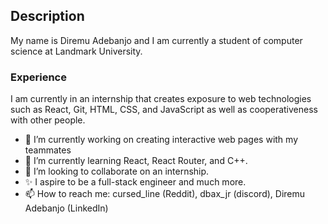 ## Description

My name is Diremu Adebanjo and I am currently a student of computer science at Landmark University.   

### Experience
I am currently in an internship that creates exposure to web technologies such as React, Git, HTML, CSS, and JavaScript as well as cooperativeness with other people.  

- 🔭 I’m currently working on creating interactive web pages with my teammates  
- 🌱 I’m currently learning React, React Router, and C++.  
- 👯 I’m looking to collaborate on an internship.  
- ✨ I aspire to be a full-stack engineer and much more.  
- 📫 How to reach me: cursed_line (Reddit), dbax_jr (discord), Diremu Adebanjo (LinkedIn)  
